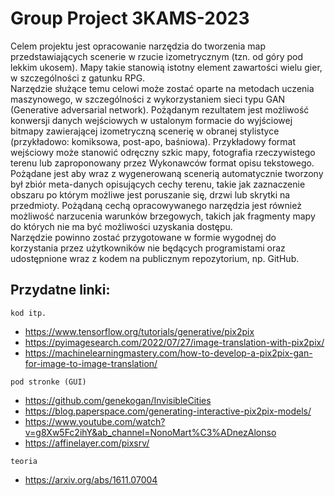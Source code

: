 # Group Project 3KAMS-2023

Celem projektu jest opracowanie narzędzia do tworzenia map przedstawiających scenerie w rzucie izometrycznym (tzn. od góry pod lekkim ukosem).
Mapy takie stanowią istotny element zawartości wielu gier, w szczególności z gatunku RPG.  <br>
Narzędzie służące temu celowi może zostać oparte na metodach uczenia maszynowego, w szczególności z wykorzystaniem sieci typu GAN (Generative adversarial network).
Pożądanym rezultatem jest możliwość konwersji danych wejściowych w ustalonym formacie do wyjściowej bitmapy zawierającej izometryczną scenerię w obranej stylistyce (przykładowo: komiksowa, post-apo, baśniowa). Przykładowy format wejściowy może stanowić odręczny szkic mapy, fotografia rzeczywistego terenu lub zaproponowany przez Wykonawców format opisu tekstowego.  <br>
Pożądane jest aby wraz z wygenerowaną scenerią automatycznie tworzony był zbiór meta-danych opisujących cechy terenu, takie jak zaznaczenie obszaru po którym możliwe jest poruszanie się, drzwi lub skrytki na przedmioty. Pożądaną cechą opracowywanego narzędzia jest również możliwość narzucenia warunków brzegowych, takich jak fragmenty mapy do których nie ma być możliwości uzyskania dostępu.  <br>
Narzędzie powinno zostać przygotowane w formie wygodnej do korzystania przez użytkowników nie będących programistami oraz udostępnione wraz z kodem na publicznym repozytorium, np. GitHub.

## Przydatne linki:

`kod itp.`
 - https://www.tensorflow.org/tutorials/generative/pix2pix
 - https://pyimagesearch.com/2022/07/27/image-translation-with-pix2pix/
 - https://machinelearningmastery.com/how-to-develop-a-pix2pix-gan-for-image-to-image-translation/
 
 `pod stronke (GUI)`
 - https://github.com/genekogan/InvisibleCities
 - https://blog.paperspace.com/generating-interactive-pix2pix-models/
 - https://www.youtube.com/watch?v=g8Xw5Fc2ihY&ab_channel=NonoMart%C3%ADnezAlonso
 - https://affinelayer.com/pixsrv/
 
 `teoria`
 - https://arxiv.org/abs/1611.07004
